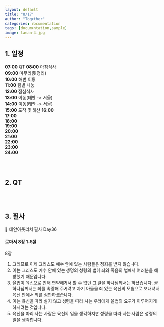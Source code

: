 ```yaml
---
layout: default
title: "8/17"
author: "Together"
categories: documentation
tags: [documentation,sample]
image: taean-4.jpg
---
```


## 1. 일정
**07:00** QT
**08:00** 아침식사  
**09:00** 마무리(뒷정리)  
**10:00** 해변 이동  
**11:00** 팀별 나눔  
**12:00** 점심식사  
**13:00** 이동(태안 -> 서울)  
**14:00** 이동(태안 -> 서울)  
**15:00** 도착 및 해산
**16:00**  
**17:00**  
**18:00**  
**19:00**  
**20:00**  
**21:00**  
**22:00**  
**23:00**  
**24:00**  

<br>
<br>


## 2. QT


<br>
<br>

## 3. 필사
📝 태안아웃리치 필사 Day36

#### 로마서 8장 1-5절

8장
1. 그러므로 이제 그리스도 예수 안에 있는 사람들은 정죄를 받지 않습니다.
2. 이는 그리스도 예수 안에 있는 생명의 성령의 법이 죄와 죽음의 법에서 여러분을 해방했기 때문입니다.
3. 율법이 육신으로 인해 연약해져서 할 수 없던 그 일을 하나님께서는 하셨습니다. 곧 하나님께서는 죄를 속량해 주시려고 자기 아들을 죄 있는 육신의 모습으로 보내셔서 육신 안에서 죄를 심판하셨습니다.
4. 이는 육신을 따라 살지 않고 성령을 따라 사는 우리에게 율법의 요구가 이루어지게 하시려는 것입니다.
5. 육신을 따라 사는 사람은 육신의 일을 생각하지만 성령을 따라 사는 사람은 성령의 일을 생각합니다.
